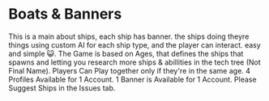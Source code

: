 # Boats & Banners

This is a main about ships, each ship has banner. the ships doing theyre things using custom AI for each ship type, and the player can interact. easy and simple 😺. The Game is based on Ages, that defines the ships that spawns and letting you research more ships & abillities in the tech tree (Not Final Name). Players Can Play together only if they're in the same age. 4 Profiles Available for 1 Account. 1 Banner is Available for 1 Account.
Please Suggest Ships in the Issues tab.
